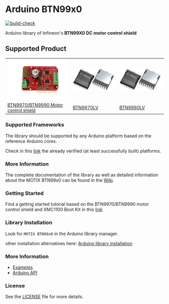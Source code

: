 # Arduino BTN99x0 

[![build-check](https://github.com/Infineon/arduino-motix-btn99x0/actions/workflows/build-check.yml/badge.svg?branch=master)](https://github.com/Infineon/arduino-motix-btn99x0/actions/workflows/build-check.yml)

Arduino library of Infineon's **BTN99X0 DC motor control shield**

## Supported Product

<table>
    <tr>
        <td><img src="docs/img/btn99x0_shield.png" width="200"></td>
        <td><img src="docs/img/btn99x0_chip.png" width="200"></td>
        <td><img src="docs/img/btn99x0_chip.png" width="200"></td>
    </tr>
    <tr>
        <td style="test-align : center"><a href="https://arduino-BTN99x0.readthedocs.io/en/latest/hw-platforms.html">BTN9970/BTN9990 Motor control shield</a></td>
        <td style="test-align : center"><a href="https://arduino-BTN99x0.readthedocs.io/en/latest/hw-platforms.html">BTN9970LV </a></td>
        <td style="test-align : center"><a href="https://arduino-BTN99x0.readthedocs.io/en/latest/hw-platforms.html">BTN9990LV </a></td>
    </tr>
</table>


### Supported Frameworks

The library should be supported by any Arduino platform based on the reference Arduino cores. 

Check in this [link](https://arduino-BTN99x0.readthedocs.io/en/latest/hw-platforms.html) the already verified (at least successfully built) platforms.

### More Information

The complete documentation of the library as well as detailed information about the MOTIX BTN99x0 can be found in the [Wiki](https://arduino-BTN99x0.readthedocs.io/en/latest/index.html).

### Getting Started

Find a getting started tutorial based on the  BTN9970/BTN9990 motor control shield and XMC1100 Boot Kit in this [link](https://arduino-BTN99x0.readthedocs.io/en/latest/getting-started.html)

### Library Installation

Look for ```MOTIX BTN99x0``` in the Arduino library manager.

other installation alternatives here: [Arduino library installation](https://arduino-BTN99x0.readthedocs.io/en/latest/lib-install.html) 

### More Information

* <a href="https://arduino-BTN99x0.readthedocs.io/en/latest/examples.html">Examples</a><br>
* <a href="https://arduino-BTN99x0.readthedocs.io/en/latest/api_ref.html">Arduino API</a><br>

### License

See the [LICENSE](LICENSE.md) file for more details.


